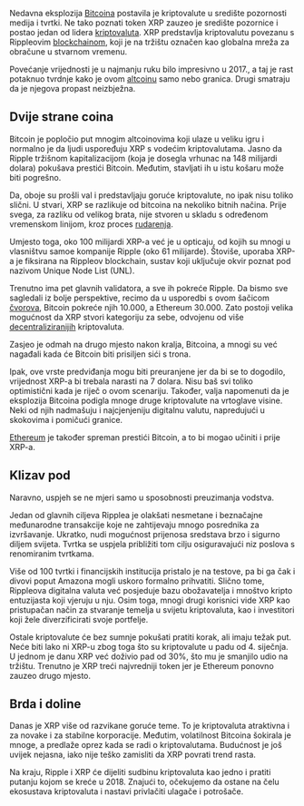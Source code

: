Nedavna eksplozija [Bitcoina][btc] postavila je kriptovalute u središte pozornosti medija i tvrtki. Ne tako poznati token XRP zauzeo je središte pozornice i postao jedan od lidera [kriptovaluta][cc]. XRP predstavlja kriptovalutu povezanu s Rippleovim [blockchainom][bc], koji je na tržištu označen kao globalna mreža za obračune u stvarnom vremenu.

Povećanje vrijednosti je u najmanju ruku bilo impresivno u 2017., a taj je rast potaknuo tvrdnje kako je ovom [altcoinu][alt] samo nebo granica. Drugi smatraju da je njegova propast neizbježna.

## Dvije strane coina

Bitcoin je popločio put mnogim altcoinovima koji ulaze u veliku igru i normalno je da ljudi uspoređuju XRP s vodećim kriptovalutama. Jasno da Ripple tržišnom kapitalizacijom (koja je dosegla vrhunac na 148 milijardi dolara) pokušava prestići Bitcoin. Međutim, stavljati ih u istu košaru može biti pogrešno.

Da, oboje su prošli val i predstavljaju goruće kriptovalute, no ipak nisu toliko slični. U stvari, XRP se razlikuje od bitcoina na nekoliko bitnih načina. Prije svega, za razliku od velikog brata, nije stvoren u skladu s određenom vremenskom linijom, kroz proces [rudarenja][mine].

Umjesto toga, oko 100 milijardi XRP-a već je u opticaju, od kojih su mnogi u vlasništvu samoe kompanije Ripple (oko 61 milijarde). Štoviše, uporaba XRP-a je fiksirana na Rippleov blockchain, sustav koji uključuje okvir poznat pod nazivom Unique Node List (UNL).

Trenutno ima pet glavnih validatora, a sve ih pokreće Ripple. Da bismo sve sagledali iz bolje perspektive, recimo da u usporedbi s ovom šačicom [čvorova][node], Bitcoin pokreće njih 10.000, a Ethereum 30.000. Zato postoji velika mogućnost da XRP stvori kategoriju za sebe, odvojenu od više [decentraliziranijih][dec] kriptovaluta.

Zasjeo je odmah na drugo mjesto nakon kralja, Bitcoina, a mnogi su već nagađali kada će Bitcoin biti prisiljen sići s trona.

Ipak, ove vrste predviđanja mogu biti preuranjene jer da bi se to dogodilo, vrijednost XRP-a bi trebala narasti na 7 dolara. Nisu baš svi toliko optimistični kada je riječ o ovom scenariju. Također, valja napomenuti da je eksplozija Bitcoina podigla mnoge druge kriptovalute na vrtoglave visine. Neki od njih nadmašuju i  najcjenjeniju digitalnu valutu, napredujući u skokovima i pomičući granice.

[Ethereum][eth] je također spreman prestići Bitcoin, a to bi mogao učiniti i prije XRP-a.

## Klizav pod

Naravno, uspjeh se ne mjeri samo u sposobnosti preuzimanja vodstva.

Jedan od glavnih ciljeva Ripplea je olakšati nesmetane i beznačajne međunarodne transakcije koje ne zahtijevaju mnogo posrednika za izvršavanje. Ukratko, nudi mogućnost prijenosa sredstava brzo i sigurno diljem svijeta. Tvrtka se uspjela približiti tom cilju osiguravajući niz poslova s renomiranim tvrtkama.

Više od 100 tvrtki i financijskih institucija pristalo je na testove, pa bi ga čak i divovi poput Amazona mogli uskoro formalno prihvatiti. Slično tome, Rippleova digitalna valuta već posjeduje bazu obožavatelja i mnoštvo kripto entuzijasta koji vjeruju u nju. Osim toga, mnogi drugi korisnici vide XRP kao pristupačan način za stvaranje temelja u svijetu kriptovaluta, kao i investitori koji žele diverzificirati svoje portfelje.

Ostale kriptovalute će bez sumnje pokušati pratiti korak, ali imaju težak put. Neće biti lako ni XRP-u zbog toga što su kriptovalute u padu od 4. siječnja. U jednom je danu XRP već doživio pad od 30%, što mu je smanjilo udio na tržištu. Trenutno je XRP treći najvredniji token jer je Ethereum ponovno zauzeo drugo mjesto.

## Brda i doline

Danas je XRP više od razvikane goruće teme. To je kriptovaluta atraktivna i za novake i za stabilne korporacije. Međutim, volatilnost Bitcoina šokirala je mnoge, a predlaže oprez kada se radi o kriptovalutama. Budućnost je još uvijek nejasna, iako nije teško zamisliti da XRP povrati trend rasta.

Na kraju, Ripple i XRP će dijeliti sudbinu kriptovaluta kao jedno i pratiti putanju kojom se kreće u 2018. Znajući to, očekujemo da ostane na čelu ekosustava kriptovaluta i nastavi privlačiti ulagače i potrošače.

[cc]: https://bitfalls.com/hr/2017/08/20/cryptocurrency/
[bc]: https://bitfalls.com/hr/2017/08/20/blockchain-explained-blockchain-works/
[btc]: https://bitfalls.com/hr/2017/09/01/send-receive-bitcoin/
[alt]: https://bitfalls.com/hr/glossary/#alt-coins
[node]: https://bitfalls.com/hr/2017/11/26/whats-bitcoin-node-mining-vs-validation/
[dec]: https://bitfalls.com/hr/glossary/#decentralized
[eth]: https://bitfalls.com/hr/2017/09/19/what-ethereum-compare-to-bitcoin/
[mine]: https://bitfalls.com/hr/glossary/#mining











